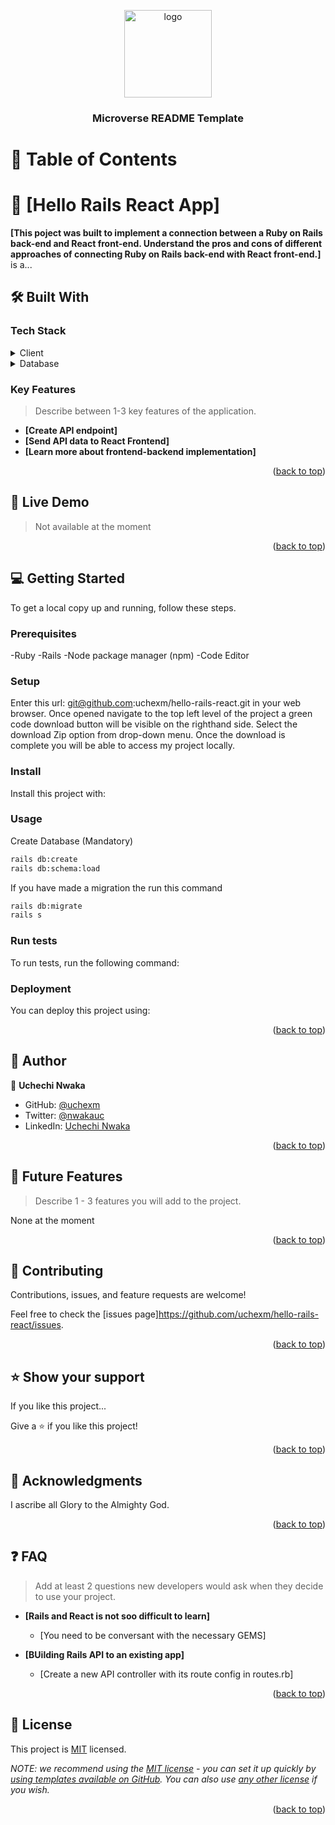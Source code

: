 <a name="readme-top"></a>

<div align="center">

  <img src="murple_logo.png" alt="logo" width="140"  height="auto" />
  <br/>

  <h3><b>Microverse README Template</b></h3>

</div>

# 📗 Table of Contents

# 📖 [Hello Rails React App] <a name="about-project"></a>


**[This poject was built to implement a connection between a Ruby on Rails back-end and React front-end.
Understand the pros and cons of different approaches of connecting Ruby on Rails back-end with React front-end.]** is a...

## 🛠 Built With <a name="built-with"></a>

### Tech Stack <a name="tech-stack"> 
</a>

<details>
  <summary>Client</summary>
  <ul>
    <li><a href="https://reactjs.org/">React.js</a></li>
    <li><a href="https://reactjs.org/">Ruby</a></li>
    <li><a href="https://reactjs.org/">Ruby on Rails</a></li>
    <li><a href="https://reactjs.org/">JavaScript</a></li>
  </ul>
</details>

<details>
<summary>Database</summary>
  <ul>
    <li><a href="https://www.postgresql.org/">PostgreSQL</a></li>
  </ul>
</details>

<!-- Features -->

### Key Features <a name="key-features"></a>

> Describe between 1-3 key features of the application.

- **[Create API endpoint]**
- **[Send API data to React Frontend]**
- **[Learn more about frontend-backend implementation]**

<p align="right">(<a href="#readme-top">back to top</a>)</p>

<!-- LIVE DEMO -->

## 🚀 Live Demo <a name="live-demo"></a>

> Not available at the moment

<p align="right">(<a href="#readme-top">back to top</a>)</p>

<!-- GETTING STARTED -->

## 💻 Getting Started <a name="getting-started"></a>


To get a local copy up and running, follow these steps.

### Prerequisites

  -Ruby
  -Rails
  -Node package manager (npm)
  -Code Editor
<!--
Example command:

```sh
 gem install rails
```
 -->

### Setup

Enter this url: git@github.com:uchexm/hello-rails-react.git in your web browser.
Once opened navigate to the top left level of the project a green code download button will be visible on the righthand side.
Select the download Zip option from drop-down menu.
Once the download is complete you will be able to access my project locally.
<!--
Example commands:

```bash
$ git clone git@github.com:uchexm/hello-rails-react.git
```
--->

### Install

Install this project with:

<!--
Example command:

  ```bash
- bundle install
- npm install
```
--->

### Usage

  Create Database (Mandatory)

```bash
rails db:create
rails db:schema:load
```

If you have made a migration the run this command

```bash
rails db:migrate
rails s
``` 
<!--
Example command:

```sh
  rails server
  yarn build --watch
```
--->

### Run tests

To run tests, run the following command:

<!--

 ```bash
rspec
```
--->

### Deployment

You can deploy this project using:

<!--
Example:

```sh
Heroku

```
 -->

<p align="right">(<a href="#readme-top">back to top</a>)</p>

<!-- AUTHORS -->

## 👥 Author <a name="authors"></a>

👤 **Uchechi Nwaka**

- GitHub: [@uchexm](https://github.com/uchexm)
- Twitter: [@nwakauc](https://twitter.com/nwakauc)
- LinkedIn: [Uchechi Nwaka](https://linkedin.com/in/uchechi-nwaka-79a21a75/)

<p align="right">(<a href="#readme-top">back to top</a>)</p>

<!-- FUTURE FEATURES -->

## 🔭 Future Features <a name="future-features"></a>

> Describe 1 - 3 features you will add to the project.

None at the moment

<p align="right">(<a href="#readme-top">back to top</a>)</p>

<!-- CONTRIBUTING -->

## 🤝 Contributing <a name="contributing"></a>

Contributions, issues, and feature requests are welcome!

Feel free to check the [issues page]https://github.com/uchexm/hello-rails-react/issues.

<p align="right">(<a href="#readme-top">back to top</a>)</p>

<!-- SUPPORT -->

## ⭐️ Show your support <a name="support"></a>


If you like this project...

Give a ⭐️ if you like this project!

<p align="right">(<a href="#readme-top">back to top</a>)</p>

<!-- ACKNOWLEDGEMENTS -->

## 🙏 Acknowledgments <a name="acknowledgements"></a>

I ascribe all Glory to the Almighty God.

<p align="right">(<a href="#readme-top">back to top</a>)</p>

<!-- FAQ (optional) -->

## ❓ FAQ <a name="faq"></a>

> Add at least 2 questions new developers would ask when they decide to use your project.

- **[Rails and React is not soo difficult to learn]**

  - [You need to be conversant with the necessary GEMS]

- **[BUilding Rails API to an existing app]**

  - [Create a new API controller with its route config in routes.rb]

<p align="right">(<a href="#readme-top">back to top</a>)</p>

<!-- LICENSE -->

## 📝 License <a name="license"></a>

This project is [MIT](./LICENSE) licensed.

_NOTE: we recommend using the [MIT license](https://choosealicense.com/licenses/mit/) - you can set it up quickly by [using templates available on GitHub](https://docs.github.com/en/communities/setting-up-your-project-for-healthy-contributions/adding-a-license-to-a-repository). You can also use [any other license](https://choosealicense.com/licenses/) if you wish._

<p align="right">(<a href="#readme-top">back to top</a>)</p>